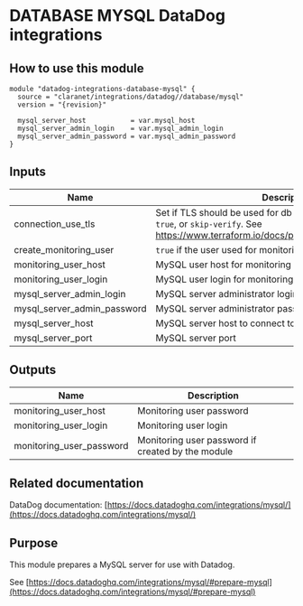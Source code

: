 # DATABASE MYSQL DataDog integrations

## How to use this module

```
module "datadog-integrations-database-mysql" {
  source = "claranet/integrations/datadog//database/mysql"
  version = "{revision}"

  mysql_server_host           = var.mysql_host
  mysql_server_admin_login    = var.mysql_admin_login
  mysql_server_admin_password = var.mysql_admin_password
}

```

## Inputs

| Name | Description | Type | Default | Required |
|------|-------------|------|---------|:-----:|
| connection\_use\_tls | Set if TLS should be used for db connection. One of `false`, `true`, or `skip-verify`. See https://www.terraform.io/docs/providers/mysql/index.html#tls | `string` | `"false"` | no |
| create\_monitoring\_user | `true` if the user used for monitoring should be created | `bool` | `true` | no |
| monitoring\_user\_host | MySQL user host for monitoring | `string` | `"%"` | no |
| monitoring\_user\_login | MySQL user login for monitoring | `string` | `"datadog"` | no |
| mysql\_server\_admin\_login | MySQL server administrator login | `string` | n/a | yes |
| mysql\_server\_admin\_password | MySQL server administrator password | `string` | n/a | yes |
| mysql\_server\_host | MySQL server host to connect to | `string` | n/a | yes |
| mysql\_server\_port | MySQL server port | `number` | `"3306"` | no |

## Outputs

| Name | Description |
|------|-------------|
| monitoring\_user\_host | Monitoring user password |
| monitoring\_user\_login | Monitoring user login |
| monitoring\_user\_password | Monitoring user password if created by the module |

## Related documentation

DataDog documentation: [https://docs.datadoghq.com/integrations/mysql/](https://docs.datadoghq.com/integrations/mysql/)

## Purpose

This module prepares a MySQL server for use with Datadog.

See [https://docs.datadoghq.com/integrations/mysql/#prepare-mysql](https://docs.datadoghq.com/integrations/mysql/#prepare-mysql)
